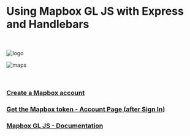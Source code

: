 # Using Mapbox GL JS with Express and Handlebars

<br>

![logo](https://i.imgur.com/DZPGE8A.png)

![maps](https://i.imgur.com/0rZiVzT.png)

<br>

### [Create a Mapbox account](https://www.mapbox.com/)

### [Get the Mapbox token - Account Page (after Sign In)](https://account.mapbox.com/)

### [Mapbox GL JS - Documentation](https://docs.mapbox.com/mapbox-gl-js/api/)
